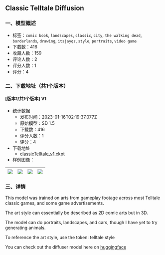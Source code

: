 ## Classic Telltale Diffusion
### 一、模型概述

- 标签：`comic book`, `landscapes`, `classic`, `city`, `the walking dead`, `borderlands`, `drawing`, `itsjayqz`, `style`, `portraits`, `video game`
- 下载数：416
- 收藏人数：159
- 评论人数：2
- 评分人数：1
- 评分：4

### 二、下载地址（共1个版本）

#### [版本1/共1个版本] V1

- 统计数据
  - 发布时间：2023-01-16T02:19:37.077Z
  - 原始模型：SD 1.5
  - 下载数：416
  - 评分人数：1
  - 评分：4
- 下载地址
  - [classicTelltale_v1.ckpt](https://civitai.com/api/download/models/1647)
- 样例图像：

| <img src="https://image.civitai.com/xG1nkqKTMzGDvpLrqFT7WA/cc291c38-0de5-4d84-b0f8-27af09347a00/width=450/15139.jpeg" /> | <img src="https://image.civitai.com/xG1nkqKTMzGDvpLrqFT7WA/2f824d0b-e441-41d9-0617-7e6ae514ea00/width=450/15143.jpeg" /> | <img src="https://image.civitai.com/xG1nkqKTMzGDvpLrqFT7WA/44983d11-f9ab-4f3d-74d1-765073124800/width=450/15142.jpeg" /> | <img src="https://image.civitai.com/xG1nkqKTMzGDvpLrqFT7WA/e54d26dc-f143-4d95-b9e4-8cec83973200/width=450/40131.jpeg" /> |
| ---- | ---- | ---- | ---- |


### 三、详情
<p>This model was trained on arts from gameplay footage across most Telltale classic games, and some game advertisements.</p><p>The art style can essentially be described as 2D comic arts but in 3D.</p><p>The model can do portraits, landscapes, and cars, though I have yet to try generating animals.</p><p>To reference the art style, use the token: telltale style</p><p>You can check out the diffuser model here on <a href="https://huggingface.co/ItsJayQz/Classic_Telltale_Diffusion" rel="ugc" target="_blank">huggingface</a></p>